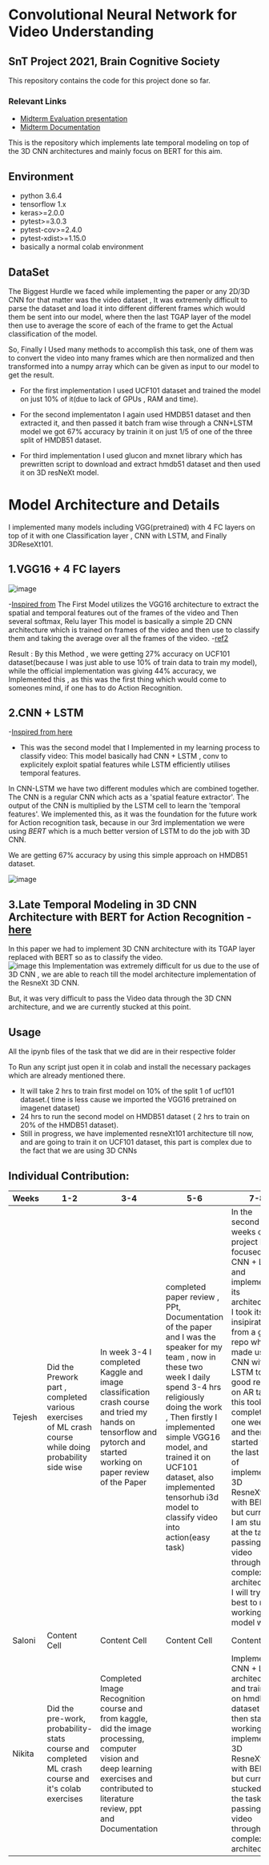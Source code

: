 #  Convolutional Neural Network for Video Understanding
## SnT Project 2021, Brain Cognitive Society

This repository contains the code for this project done so far.

### Relevant Links

- [Midterm Evaluation presentation](https://docs.google.com/presentation/d/1mcNrgg31MDGAspPVvKMbi0IHepgr3-vRvQAGZNgbrmE/edit?usp=sharing)
- [Midterm Documentation](https://docs.google.com/document/d/1ms3ODc83bDkgF-Gggv8UQRUD-J4djhEAuWdEN9mAAkM/edit?usp=sharing)


This is the repository which implements late temporal modeling on top of the 3D CNN architectures and mainly focus on BERT for this aim.

## Environment 
- python 3.6.4
- tensorflow 1.x
- keras>=2.0.0
- pytest>=3.0.3
- pytest-cov>=2.4.0
- pytest-xdist>=1.15.0
- basically a normal colab environment 

## DataSet
The Biggest Hurdle we faced while implementing the paper or any 2D/3D CNN for that matter was the video dataset , It was extremenly difficult to parse the dataset and load it into different different frames which would them be sent into our model, where then the last TGAP layer of the model then use to average the score of each of the frame to get the Actual classification of the model. 

So, Finally I Used many methods to accomplish this task, one of them was to convert the video into many frames which are then normalized and then transformed into a numpy array which can be given as input to our model to get the result.  

* For the first implementation I used UCF101 dataset and trained the model on just 10% of it(due to lack of GPUs , RAM and time).

* For the second implementaton I again used HMDB51 dataset and then extracted it, and then passed it batch fram wise through a CNN+LSTM model we got 67% accuracy by trainin it on just 1/5 of one of the three split of HMDB51 dataset. 

* For third implementation I used glucon and mxnet library which has prewritten script to download and extract hmdb51 dataset and then used it on 3D resNeXt model.


# Model Architecture and Details
I implemented many models including  VGG(pretrained) with 4 FC layers on top of it with one Classification layer , CNN with LSTM, and Finally 3DReseXt101. 


## 1.VGG16 + 4 FC layers
![image](https://user-images.githubusercontent.com/55567070/125229053-8fa7c800-e2f3-11eb-8a27-43c9fa290a24.png)

-[Inspired from](https://github.com/chen0040/keras-video-classifier)
The First Model utilizes the VGG16 architecture to extract the spatial and temporal features out of the frames of the video and Then several softmax, Relu layer
This model is basically a simple 2D CNN architecture which is trained on frames of the video and then use to classify them and taking the average over all the frames of the video. -[ref2](https://towardsdatascience.com/transfer-learning-with-vgg16-and-keras-50ea161580b4)

Result : By this Method , we were getting 27% accuracy on UCF101 dataset(because I was just able to use 10% of train data to train my model), while the official implementation was giving 44% accuracy, we Implemented this , as this was the first thing which would come to someones mind, if one has to do Action Recognition. 


## 2.CNN + LSTM
-[Inspired from here](https://github.com/HHTseng/video-classification)

- This was the second model that I Implemented in my learning process to classify video: 
This model basically had CNN + LSTM , conv to explicitely exploit spatial features while LSTM efficiently utilises temporal features. 

In CNN-LSTM we have two different modules which are combined together. The CNN is a regular CNN which acts as a 'spatial feature extractor'. The output of the CNN is multiplied by the LSTM cell to learn the 'temporal features'.
We implemented this, as it was the foundation for the future work for Action recognition task, because in our 3rd implementation we were using *BERT* which is a much better version of LSTM to do the job with 3D CNN. 

We are getting 67% accuracy by using this simple approach on HMDB51 dataset. 


![image](https://user-images.githubusercontent.com/55567070/125219543-8cf0a700-e2e2-11eb-8eb7-ae8113f9cfd5.png)

## 3.Late Temporal Modeling in 3D CNN Architecture with BERT for Action Recognition - [here](https://arxiv.org/pdf/2008.01232.pdf) 

In this paper we had to implement 3D CNN architecture with its TGAP layer replaced with BERT so as to classify the video.  
![image](https://user-images.githubusercontent.com/55567070/125230362-41e08f00-e2f6-11eb-8ec4-62c7fed26389.png)
this Implementation was extremely difficult for us due to the use of 3D CNN , we are able to reach till the model architecture implementation of the ResneXt 3D CNN.

But, it was very difficult to pass the Video data through the 3D CNN architecture, and we are currently stucked at this point. 



## Usage 
All the ipynb files of the task that we did are in their respective folder 

To Run any script just open it in colab and install the necessary packages which are already mentioned there. 
- It will take  2 hrs to train first model on 10% of the split 1 of ucf101 dataset.( time is less cause we imported the VGG16 pretrained on imagenet dataset)
- 24 hrs to run the second model on HMDB51 dataset ( 2 hrs to train on 20% of the HMDB51 dataset). 
- Still in progress, we have implemented resneXt101 architecture till now, and are going to train it on UCF101 dataset, this part is complex due to the fact that we are using 3D CNNs

## Individual Contribution: 

| Weeks | 1-2 | 3-4 | 5-6 | 7-8 | 
| ------------- | ------------- |------------- |------------- |------------- |
| Tejesh  | Did the Prework part , completed various exercises of ML crash course while doing probability side wise | In week 3-4 I completed Kaggle and image classification crash course and tried my hands on tensorflow and pytorch and started working on paper review of the Paper  | completed paper review , PPt, Documentation of the paper and I was the speaker for my team  , now in these two week I daily spend 3-4 hrs religiously doing the work , Then firstly I implemented simple VGG16 model, and trained it on UCF101 dataset, also implemented tensorhub i3d model to classify video into action(easy task)  | In the second last weeks of the project I focused on CNN + LSTM  and implemented its architecture, I took its insipiration from a github repo which made use of CNN with LSTM to give good results on AR task this took complete one week and then started with the last task of implementing 3D ResneXt101 with BERT , but currently I am stucked at the task of passing video through its complex architecture , I will try my best to make working model with it |
| Saloni  | Content Cell  |Content Cell  |Content Cell  |Content Cell  |
| Nikita  | Did the pre-work, probability-stats course and completed ML crash course and it's colab exercises | Completed Image Recognition course and from kaggle, did the image processing, computer vision and deep learning exercises and contributed to literature review, ppt and Documentation|  |Implemented CNN + LSTM architecture and train it on hmdb51 dataset and then started working on implementing 3D ResneXt101 with BERT, but currently stucked at the task of passing video through its complex architecture|


